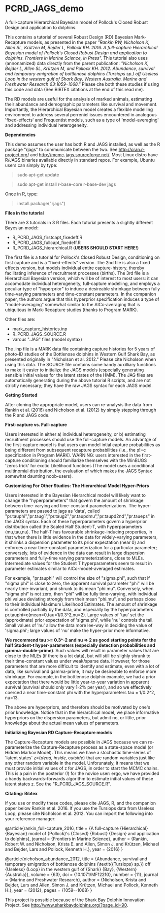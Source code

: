 # PCRD_JAGS_demo
A full-capture Hierarchical Bayesian model of Pollock's Closed Robust Design and application to dolphins

This contains a tutorial of several Robust Design (RD) Bayesian Mark-Recapture models, as presented in the paper <i>"Rankin RW, Nicholson K, Allen SL, Krützen M, Bejder L, Pollock KH. 2016. A full-capture Hierarchical Bayesian model of Pollock's Closed Robust Design and application to dolphins. Frontiers in Marine Science, in Press".</i> This tutorial also uses (annonamized) data directly from the parent publication: <i>"Nicholson K, Bejder L, Allen SL, Krützen M, and Pollock KH. 2012. Abundance, survival and temporary emigration of bottlenose dolphins (Tursiops sp.) off Useless Loop in the western gulf of Shark Bay, Western Australia. Marine and Freshwater Research 63:1059–1068."</i> Please cite both these studies if using this code and data (See BIBTEX citations at the end of this read me). 

The RD models are useful for the analysis of marked animals, estimating their abundance and demographic parameters like survival and movement. Importantly, the Hierarchical Bayesian model creates a flexible modelling environment to address several perreniel issues encountered in analogous 'fixed-effects' and Frequentist models, such as a type of 'model-averaging' and addressing individual heterogeneity.

<b> Dependencies </b>

This demo assumes the user has both R and JAGS installed, as well as the R package "rjags" to communicate between the two. See http://cran.r-project.org/ and http://mcmc-jags.sourceforge.net/. Most Linux distro have R/JAGS binaries available directly in standard repos. For example, Ubuntu users can simply by type:
> sudo apt-get update

> sudo apt-get install r-base-core r-base-dev jags

Once in R, type: 

> install.package("rjags")

<b> Files in the tutorial </b>

There are 3 tutorials in 3 R files. Each tutorial presents a slightly different Bayesian model:
 - R_PCRD_JAGS_firstcapt_fixedeff.R 
 - R_PCRD_JAGS_fullcapt_fixedeff.R 
 - R_PCRD_JAGS_hierarchical.R (<b>USERS SHOULD START HERE!</b>)

The first file is a tutorial for Pollock's Closed Robust Design, conditioning on first capture and is a "fixed-effects" version. The 2nd file is also a fixed effects version, but models individual entire capture-history, thereby facilitating inference of recruitment processes (births). The 3rd file is a Hierarchical Bayesian version, which will be of interest to most users: it can accomodate individual heterogeneity, full-capture modelling, and employs a peculiar type of "hyperprior" to induce a desireable shrinkage between fully time-varying parameters and time-constant parameters. In the companion paper, the authors argue that this hyperprior specification induces a type of "model-averaging" somewhat similar to the AICc-averaging that is ubiquitous in Mark-Recapture studies (thanks to Program MARK). 

Other files are:
 - mark_capture_histories.inp
 - R_PCRD_JAGS_SOURCE.R
 - varous ".JAG" files (model syntax) 

The .inp file is a MARK data file containing capture histories for 5 years of photo-ID studies of the Bottlenose dolphins in Western Gulf Shark Bay, as presented originally in "Nicholson et al. 2012." Please cite Nicholson when using this data. The SOURCE file contains some handy auxilliary functions to make it easier to initialize the JAGS models (especially generating sensible initial values for the latent states of the HMM). The JAG files are automatically generating during the above tutorial R scripts, and are not strictly necessary; they have the raw JAGS syntax for each JAGS model.

<b> Getting Started </b>

After cloning the appropriate model, users can re-analysis the data from Rankin et al. (2016) and Nicholson et al. (2012) by simply stepping through the R and JAGS code.

<b> First-capture vs. Full-capture </b>

Users interested in either a) individual heterogeneity, or b) estimating recruitment processes should use the full-capture models. An advantge of the first-capture model is that users can model intial capture probabilities as being different from subsequent recapture probabilities (i.e., the p!=c specification in Program MARK). WARNING: users interested in the first-capture conditioning should familiarize themselves with the WinBUGS 'zeros trick' for exotic Likelihood functions (The model uses a conditional multinomial distribution, the evaluation of which makes the JAGS Syntax somewhat daunting noob-users). 

<b> Customizing For Other Studies: The Hierarchical Model Hyper-Priors </b>

Users interested in the Bayesian Hierarchical model will likely want to change the "hyperparameters" that govern the amount of shrinkage between time-varying and time-constant parameterizations. The hyper-parameters are passed to jags as 'data', called "pr.tauphi","pr.taug1","pr.taug2","pr.taupdmu","pr.taupd2nd","pr.taueps" in the JAGS syntax.  Each of these hyperparameters govern a hyperprior distribution called the Scaled Half Student-T, with hyperparameters (mu,tau,nu). The half-T has favourable shrinkage-inducing properties, in that when there is little evidence in the data for widely-varying parameters, it shrinks a dispersion parameter to its prior expectation (near 0) and enforces a near time-constant parameterization for a particular parameter; conversely, lots of evidence in the data can result in large dispersion parameters and fully-time varying parameterizations, close to MLEs. Intermediate values for the Student T hyperparameters seem to result in parameter estimates similar to AICc-model-averaged estimates.

For example, "pr.tauphi" will control the size of "sigma.phi", such that if "sigma.phi" is close to zero, the apparent survival parameter "phi" will be nearly time-invariant, and shrunk to its mean "phi.mu". Conversely, when "sigma.phi" is not zero, then "phi" will be fully time-varying, with individual phi values deviating strongly from their mean "phi.mu", and perhaps close to their individual Maximum Likelihood Estimates. The amount of shrinkage is controlled partially by the data, and especially by the hyperparameters pr.tauphi=c(mean=0,tau=1/0.3^2,nu=2). Large values of 'tau' set the (approximate) prior expectation of 'sigma.phi', while 'nu' controls the tail. Small values of 'nu' allow the data more lee-way in deciding the value of 'sigma.phi'; large values of 'nu' make the hyper-prior more informative.

<b>We recommend tau >= 0.3^-2 and nu => 2 as good starting points for the half Student-t hyper-parameters (especially detection probabilities and gamma-double-prime)</b>. Such values will result in parameter values that are close to the MLEs (if there is a lot data), but will still be slighly shrunk to their time-constant values under weak/sparse data. However, for those parameters that are more difficult to identify and estimate, even with a lot of data, like survival and gamma-prime, it may be desireable to enforce more shrinkage. For example, in the bottlenose dolphin example, we had a prior expectation that there would be little year-to-year variation in apparent survival (survival should only vary 1-2% per year), and so we effectively coerced a near time-constant phi with the hyperparameters tau = 1/0.2^2, nu=13. 

The above are hyperpriors, and therefore should be motivated by one's prior knowledge. Notice that in the hierarchical model, we place informative hyperpriors on the dispersion parameters, but admit no, or little, prior knowledge about the actual mean values of parameters.  

<b> Initializing Bayesian RD Capture-Recapture models </b>

The Capture-Recapture models are possible in JAGS because we can re-parameterize the Capture-Recapture process as a state-space model (or Hidden Markov Model). This means we have a stochastic time-series of 'latent states' z={<i>dead, inside, outside</i>} that are random variables just like any other random variable in the model. Unforunately, it means that we must provide initial values of z for JAGS, in order to start the MCMC chains. This is a pain in the posterior (!) for the novice user: ergo, we have provided a handy backwards-forwards algorithm to estimate initial values of these latent states z. See the "R_PCRD_JAGS_SOURCE.R".

<b>Citating: Bibtex</b>

If you use or modify these codes, please cite JAGS, R, and the companion paper below Rankin et al. 2016. If you use the Tursiops data from Useless Loop, please cite Nicholson et al. 2012. You can import the following into your reference manager:


@article{rankin_full-capture_2016,
	title = {A full-capture {Hierarchical} {Bayesian} model of {Pollock}'s {Closed} {Robust} {Design} and application to dolphins},
	journal = {Frontiers in Marine Science},
	author = {Rankin, Robert W. and Nicholson, Krista E. and Allen, Simon J. and Krützen, Michael and Bejder, Lars and Pollock, Kenneth H.},
	year = {2016}
}

@article{nicholson_abundance_2012,
	title = {Abundance, survival and temporary emigration of bottlenose dolphins (\textit{{Tursiops} sp.}) off {Useless} {Loop} in the western gulf of {Shark} {Bay}, {Western} {Australia}},
	volume = {63},
	doi = {10.1071/MF12210},
	number = {11},
	journal = {Marine and Freshwater Research},
	author = {Nicholson, Krista and Bejder, Lars and Allen, Simon J. and Krützen, Michael and Pollock, Kenneth H.},
	year = {2012},
	pages = {1059--1068}
}

This project is possible because of the Shark Bay Dolphin Innovation Project. See http://www.sharkbaydolphins.org/?page_id=90.
